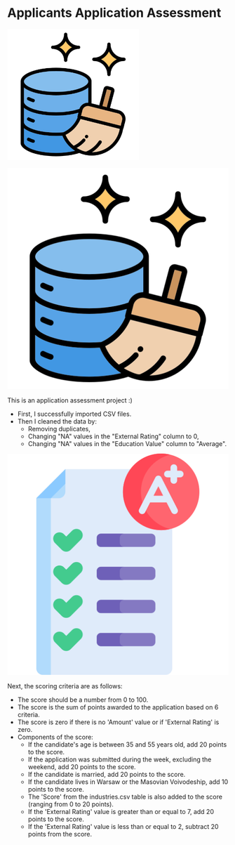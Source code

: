 # Applicants Application Assessment

<img src="https://github.com/jakubkoszewnik/jakubkoszewnik/blob/main/data-cleaning.png" width="300">

![Data Cleaning](https://github.com/jakubkoszewnik/jakubkoszewnik/blob/main/data-cleaning.png)

This is an application assessment project :)

* First, I successfully imported CSV files.
* Then I cleaned the data by:
  - Removing duplicates,
  - Changing "NA" values in the "External Rating" column to 0,
  - Changing "NA" values in the "Education Value" column to "Average".

![Scoring Criteria](https://github.com/jakubkoszewnik/jakubkoszewnik/blob/main/score.png)

Next, the scoring criteria are as follows:
- The score should be a number from 0 to 100.
- The score is the sum of points awarded to the application based on 6 criteria.
- The score is zero if there is no 'Amount' value or if 'External Rating' is zero.
- Components of the score:
  - If the candidate's age is between 35 and 55 years old, add 20 points to the score.
  - If the application was submitted during the week, excluding the weekend, add 20 points to the score.
  - If the candidate is married, add 20 points to the score.
  - If the candidate lives in Warsaw or the Masovian Voivodeship, add 10 points to the score.
  - The 'Score' from the industries.csv table is also added to the score (ranging from 0 to 20 points).
  - If the 'External Rating' value is greater than or equal to 7, add 20 points to the score.
  - If the 'External Rating' value is less than or equal to 2, subtract 20 points from the score.
